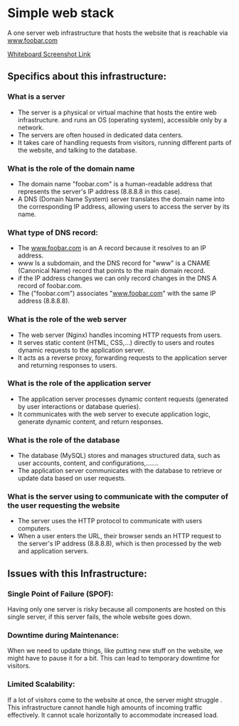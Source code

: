 # Simple web stack

A one server web infrastructure that hosts the website that is reachable via www.foobar.com

[Whiteboard Screenshot Link](https://photos.app.goo.gl/Xu2TDkUPC8VLShSK8)

## Specifics about this infrastructure:
### What is a server
- The server is a physical or virtual machine that hosts the entire web infrastructure. and runs an OS (operating system), accessible only by a network. 
- The servers are often housed in dedicated data centers.
- It takes care of handling requests from visitors, running different parts of the website, and talking to the database.

### What is the role of the domain name
- The domain name "foobar.com" is a human-readable address that represents the server's IP address (8.8.8.8 in this case).
- A DNS (Domain Name System) server translates the domain name into the corresponding IP address, allowing users to access the server by its name.

### What type of DNS record:
- The www.foobar.com is an A record because it resolves to an IP address.
- www Is a subdomain, and the DNS record for "www" is a CNAME (Canonical Name) record that points to the main domain record.
- if the IP address changes we can only record changes in the DNS A record of foobar.com.
- The ("foobar.com") associates "www.foobar.com" with the same IP address (8.8.8.8).

### What is the role of the web server
- The web server (Nginx) handles incoming HTTP requests from users.
- It serves static content (HTML, CSS,...) directly to users and routes dynamic requests to the application server.
- It acts as a reverse proxy, forwarding requests to the application server and returning responses to users.

### What is the role of the application server
- The application server processes dynamic content requests (generated by user interactions or database queries).
- It communicates with the web server to execute application logic, generate dynamic content, and return responses.

### What is the role of the database
- The database (MySQL) stores and manages structured data, such as user accounts, content, and configurations,.......
- The application server communicates with the database to retrieve or update data based on user requests.

### What is the server using to communicate with the computer of the user requesting the website
- The server uses the HTTP protocol to communicate with users computers.
- When a user enters the URL, their browser sends an HTTP request to the server's IP address (8.8.8.8), which is then processed by the web and application servers.

## Issues with this Infrastructure:

### Single Point of Failure (SPOF):
Having only one server is risky because all components are hosted on this single server, if this server fails, the whole website goes down.
### Downtime during Maintenance:
When we need to update things, like putting new stuff on the website, we might have to pause it for a bit. This can lead to temporary downtime for visitors.
### Limited Scalability:
If a lot of visitors come to the website at once, the server might struggle . This infrastructure cannot handle high amounts of incoming traffic effectively. It cannot scale horizontally to accommodate increased load.

